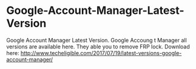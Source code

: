 # Google-Account-Manager-Latest-Version
Google Account Manager Latest Version. Google Accoung t Manager all versions are available here. They able you to remove FRP lock. Download here: http://www.techeligible.com/2017/07/19/latest-versions-google-account-manager/
